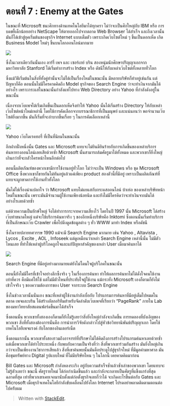 ตอนที่​ 7 : Enemy at the Gates
===
ในขณะที่ Microsoft ชนะศึกทางด้านเทคโนโลยีมาได้ทุกครา ไม่ว่าจะเป็นศึกใหญ่กับ IBM หรือ การบดขยี้เด็กน้อยอย่าง NetScape ให้ตายออกไปจากตลาด Web Browser ได้สำเร็จ และถึงเวลานั้นมันก็ได้เข้าสู่ยุคเริ่มต้นของธุรกิจ Internet แบบเต็มตัว เพราะเกิดเว๊บไซต์ใหม่ ๆ ขึ้นเป็นดอกเห็ด เกิด Business Model ใหม่ๆ ขึ้นบนโลกออนไลน์มากมาย

![](https://t0.blockdit.com/photos/2019/09/5d8127cbcf5df70cc5577674_800x0xcover_pPSFAv7S.jpg)

ซึ่งในเวลาเดียวกันนั้นเอง ลาร์รี่ เพจ และ เซอร์เกย์ บริน สองหนุ่มนักศึกษาปริญญาเอกจากมหาวิทยาลัย Stanford ได้เริ่มทำการสร้าง Index หรือ ดัชนีให้กับเหล่าเว๊บไซต์ทั้งหลายทั่วโลก

ซึ่งแม้วิธีเริ่มต้นในสิ่งที่ทั้งคู่ทำนั้นจะไม่ได้เป็นเรื่องใหม่ในขณะนั้น มีหลายบริษัทก็ทำอยู่เช่นกัน แต่ปัญหาก็คือ ตอนนั้นไม่มีใครคาดคิดถึง Model ธุรกิจของ Search Engine ว่าจะทำเงินจากมันได้อย่างไร เพราะกระแสในขณะนั้นกำลังแห่ไปทาง Web Directory อย่าง Yahoo ที่กำลังดังอยู่ในขณะนั้น

เนื่องจากเว๊บเพจได้เริ่มเกิดขึ้นเป็นดอกเห็ดจึงทำให้ Yahoo นั้นได้เริ่มสร้าง Directory ให้กับเหล่าเว๊บไซต์หน้าใหม่เหล่านี้ โดยใช้การคัดเลือกจากบรรณาธิการที่เป็นมนุษย์ และแน่นอนว่า พอจำนวนเว๊บไซต์ยิ่งมากขึ้น มันก็เริ่มที่จะลำบากขึ้นเรื่อย ๆ ในการคัดเลือกเหล่านี้

![](https://t0.blockdit.com/photos/2019/09/5d8127f7cf22a80ccdb1ff4e_800x0xcover_kYvtWOwB.jpg)

Yahoo เว๊บไดเรคทอรี่ ที่เป็นที่นิยมในขณะนั้น

อีกฝากฝั่งหนึ่งนั้น Gates และ Microsoft แทบจะไม่ยินดียินร้ายกับการเกิดขึ้นของเหล่าบริการค้นหาทางออนไลน์เลยเสียด้วยซ้ำ Microsoft นั้นสามารถล้มศัตรูมาได้ทั้งหมด และพวกเขาก็ยิ่งใหญ่เกินกว่าที่จะกลัวใครหน้าไหนอีกต่อไป

ตอนนี้ผลิตภัณฑ์ของพวกเขามีการใช้งานอยู่ทั่วโลก ไม่ว่าจะเป็น Windows หรือ ชุด Microsoft Office ซึ่งพวกเขาก็ขายกันไม่ทันอยู่แล้วแค่เพียง product สองตัวนี้ที่มีอยู่ เพราะเป็นผลิตภัณฑ์ที่แทบจะผูกขาดการใช้งานทั่วทั้งโลก

มันไม่ใช่เรื่องน่าแปลกใจ ว่า Microsoft แทบไม่แยแสกับกระแสออนไลน์ บ้าเห่อ ของเหล่าบริษัทหน้าใหม่ในขณะนั้น เพราะมันมีจำนวนผู้ใช้งานเพียงน้อยนิด และยังไม่มีใครคิดว่าจะทำเงินจากมันได้อย่างไรเลยด้วยซ้ำ

แต่ด้วยความเป็นยักษ์ใหญ่ จึงได้ทำการกระจายความเสี่ยงไว้ โดยในปี 1997 นั้น Microsoft ได้สร้างเว๊บท่าขนาดใหญ่ แต่จะใช้บริการค้นหาจริง ๆ ของอีกหนึ่งบริษัทคือ Inktomi ซึ่งตอนนั้นเริ่มทำบริการที่เป็นลักษณะเว๊บ Crawler เพื่อไปดึงดูดข้อมูลต่าง ๆ ทั่ว WWW มาทำ Index หรือดัชนี

ซึ่งในรายปลายทศวรรษ 1990 แม้จะมี Search Engine มากมาย เช่น Yahoo , Altavista , Lycos , Excite , AOL , Infoseek แต่ดูเหมือนว่าเหล่า Search Engine เหล่านี้นั้น ไม่มีตัวไหนเลย ที่ทำให้เหล่าผู้บริโภคถูกใจและแก้ปัญหาสำคัญของเหล่า User เมื่อมาค้นหาได้

![](https://t0.blockdit.com/photos/2019/09/5d812847cf5df70cc5579eba_800x0xcover_9we0BhRf.jpg)

Search Engine ที่มีอยู่อย่างมากมายแต่ยังไม่โดนใจผู้บริโภคในขณะนั้น

ตอนนี้ยังไม่มีใครที่เข้าใจอย่างลึกซึ้งจริง ๆ ในเรื่องการค้นหา ทำให้ผลการค้นหาไม่ได้ดั่งใจคนใช้งานเท่าที่ควร คือมีแค่ให้ใช้ แต่ไม่มีตัวไหนที่ประทับใจผู้ใช้งาน แม้กระทั่ง Microsoft เองก็ตามก็ยังไม่เข้าใจจริง ๆ ของความต้องการของ User จากระบบ Search Engine

ซึ่งในช่วงเวลานั้นนั่นเอง ขณะที่เหล่าผู้ใช้งานกำลังเบื่อกับ โปรแกรมการค้นหาที่มีอยู่เต็มไปหมดในตลาด เพจและบริน ได้สร้างอัลกอริทึมสำหรับจัดลำดับเว๊บเพจที่เรียกว่า “PageRank” ภายใน Lab ของมหาวิทยาลัยสแตนฟอร์ดขึ้นมาได้สำเร็จ

ซึ่งตอนนั้น พวกเขาทั้งสองเองก็ตามก็ยังไม่รู้เลยว่าสิ่งยิ่งใหญ่กำลังจะเกิดขึ้น การทดลองที่บังเอิญของพวกเขา สิ่งที่ทั้งสองต้องการนั่นคือ การนำการวิจัยดังกล่าวไปสู่หัวข้อวิทยานิพันธ์ปริญญาเอก โดยใช้เทคโนโลยีเพจแรงค์ กับโลกของอินเตอร์เน็ต

ซึ่งตอนแรกนั้น พวกเขาทั้งสองรวมถึงอาจารย์ที่ปรึกษาไม่ได้คิดถึงการสร้างโปรแกรมค้นหาเลยด้วยซ้ำ แต่เมื่อพวกเขาได้ทำไประยะหนึ่ง กับพบกับความเป็นจริงที่ว่า สิ่งที่พวกเขาร่วมกันสร้าง มันยิ่งใหญ่เกินกว่าจะเป็นเพียงงานวิชาการเสียแล้ว สิ่งที่เขาค้นพบนั้นมันคือประตูไปสู่ธุรกิจใหม่ ที่มีมูลค่ามหาศาล มันคือขุมทรัพย์ทาง Digital รูปแบบใหม่ ที่ไม่มีบริษัทไหน ๆ ในโลกนี้ เคยคาดคิดมาก่อน

Bill Gates และ Microsoft กำลังหลงระเริง อยู่กับความสำเร็จซ้ำแล้วซ้ำเล่าของพวกเขา โดยแทบจะไม่รู้ตัวเลยว่า ขณะนี้ ศัตรูรายใหม่ ได้ก่อกำเนิดขึ้นแล้ว และกำลังจะกลายเป็นศัตรูที่แข็งแกร่งที่สุด ฉลาดที่สุด เท่าที่พวกเขาเคยเจอมานับตั้งแต่ก่อตั้งธุรกิจเลยก็ว่าได้ จะเกิดอะไรขึ้นต่อกับ Gates และ Microsoft เมื่อธุรกิจเทคโนโลยีกำลังขับเคลื่อนไปยังโลก Internet โปรดอย่าพลาดติดตามตอนต่อไปครับผม




> Written with [StackEdit](https://www.blockdit.com/articles/5d8128a3cf22a80ccdb25543).
<!--stackedit_data:
eyJoaXN0b3J5IjpbLTEyMjkwMDE3NjQsLTE4NDY2MjgzNDRdfQ
==
-->